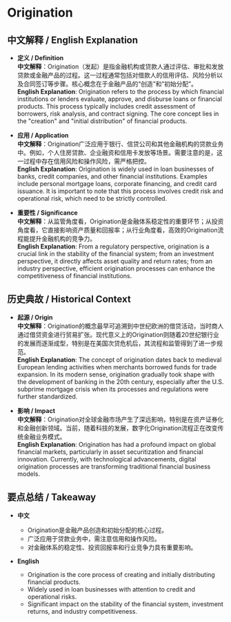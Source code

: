 # Origination

## 中文解释 / English Explanation

* **定义 / Definition**  
  **中文解释**：Origination（发起）是指金融机构或贷款人通过评估、审批和发放贷款或金融产品的过程。这一过程通常包括对借款人的信用评估、风险分析以及合同签订等步骤。核心概念在于金融产品的“创造”和“初始分配”。  
  **English Explanation**: Origination refers to the process by which financial institutions or lenders evaluate, approve, and disburse loans or financial products. This process typically includes credit assessment of borrowers, risk analysis, and contract signing. The core concept lies in the "creation" and "initial distribution" of financial products.

* **应用 / Application**  
  **中文解释**：Origination广泛应用于银行、信贷公司和其他金融机构的贷款业务中。例如，个人住房贷款、企业融资和信用卡发放等场景。需要注意的是，这一过程中存在信用风险和操作风险，需严格把控。  
  **English Explanation**: Origination is widely used in loan businesses of banks, credit companies, and other financial institutions. Examples include personal mortgage loans, corporate financing, and credit card issuance. It is important to note that this process involves credit risk and operational risk, which need to be strictly controlled.

* **重要性 / Significance**  
  **中文解释**：从监管角度看，Origination是金融体系稳定性的重要环节；从投资角度看，它直接影响资产质量和回报率；从行业角度看，高效的Origination流程能提升金融机构的竞争力。  
  **English Explanation**: From a regulatory perspective, origination is a crucial link in the stability of the financial system; from an investment perspective, it directly affects asset quality and return rates; from an industry perspective, efficient origination processes can enhance the competitiveness of financial institutions.

## 历史典故 / Historical Context

* **起源 / Origin**  
  **中文解释**：Origination的概念最早可追溯到中世纪欧洲的借贷活动，当时商人通过借贷资金进行贸易扩张。现代意义上的Origination则随着20世纪银行业的发展而逐渐成型，特别是在美国次贷危机后，其流程和监管得到了进一步规范。  
  **English Explanation**: The concept of origination dates back to medieval European lending activities when merchants borrowed funds for trade expansion. In its modern sense, origination gradually took shape with the development of banking in the 20th century, especially after the U.S. subprime mortgage crisis when its processes and regulations were further standardized.

* **影响 / Impact**  
  **中文解释**：Origination对全球金融市场产生了深远影响，特别是在资产证券化和金融创新领域。当前，随着科技的发展，数字化Origination流程正在改变传统金融业务模式。  
  **English Explanation**: Origination has had a profound impact on global financial markets, particularly in asset securitization and financial innovation. Currently, with technological advancements, digital origination processes are transforming traditional financial business models.

## 要点总结 / Takeaway

* **中文**  
  - Origination是金融产品创造和初始分配的核心过程。
  - 广泛应用于贷款业务中，需注意信用和操作风险。
  - 对金融体系的稳定性、投资回报率和行业竞争力具有重要影响。

* **English**  
  - Origination is the core process of creating and initially distributing financial products.
  - Widely used in loan businesses with attention to credit and operational risks.
  - Significant impact on the stability of the financial system, investment returns, and industry competitiveness.